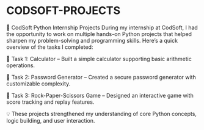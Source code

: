 # CODSOFT-PROJECTS

🚀 CodSoft Python Internship Projects
During my internship at CodSoft, I had the opportunity to work on multiple hands-on Python projects that helped sharpen my problem-solving and programming skills. Here’s a quick overview of the tasks I completed:

🔹 Task 1: Calculator – Built a simple calculator supporting basic arithmetic operations.

🔹 Task 2: Password Generator – Created a secure password generator with customizable complexity.

🔹 Task 3: Rock-Paper-Scissors Game – Designed an interactive game with score tracking and replay features.

💡 These projects strengthened my understanding of core Python concepts, logic building, and user interaction.
